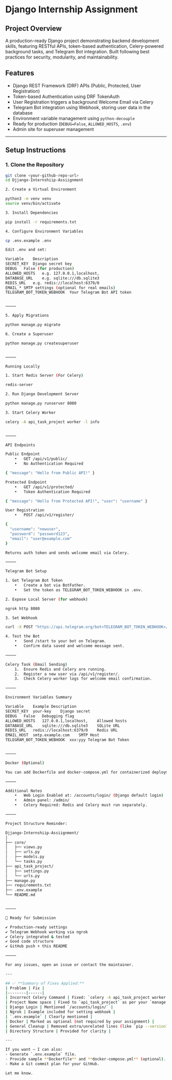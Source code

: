 # Django Internship Assignment

## Project Overview
A production-ready Django project demonstrating backend development skills, featuring RESTful APIs, token-based authentication, Celery-powered background tasks, and Telegram Bot integration. Built following best practices for security, modularity, and maintainability.

## Features
- Django REST Framework (DRF) APIs (Public, Protected, User Registration)
- Token-based Authentication using DRF TokenAuth
- User Registration triggers a background Welcome Email via Celery
- Telegram Bot integration using Webhook, storing user data in the database
- Environment variable management using `python-decouple`
- Ready for production (`DEBUG=False`, `ALLOWED_HOSTS`, `.env`)
- Admin site for superuser management

---

## Setup Instructions

### 1. **Clone the Repository**
```bash
git clone <your-github-repo-url>
cd Djjango-Internshiip-Assiignment

2. Create a Virtual Environment

python3 -m venv venv
source venv/bin/activate

3. Install Dependencies

pip install -r requirements.txt

4. Configure Environment Variables

cp .env.example .env

Edit .env and set:

Variable	Description
SECRET_KEY	Django secret key
DEBUG	False (for production)
ALLOWED_HOSTS	e.g. 127.0.0.1,localhost,
DATABASE_URL	e.g. sqlite:///db.sqlite3
REDIS_URL	e.g. redis://localhost:6379/0
EMAIL_*	SMTP settings (optional for real emails)
TELEGRAM_BOT_TOKEN_WEBHOOK	Your Telegram Bot API token


⸻

5. Apply Migrations

python manage.py migrate

6. Create a Superuser

python manage.py createsuperuser


⸻

Running Locally

1. Start Redis Server (For Celery)

redis-server

2. Run Django Development Server

python manage.py runserver 8080

3. Start Celery Worker

celery -A api_task_project worker -l info


⸻

API Endpoints

Public Endpoint
	•	GET /api/v1/public/
	•	No Authentication Required

{ "message": "Hello from Public API!" }

Protected Endpoint
	•	GET /api/v1/protected/
	•	Token Authentication Required

{ "message": "Hello from Protected API!", "user": "username" }

User Registration
	•	POST /api/v1/register/

{
  "username": "newuser",
  "password": "password123",
  "email": "user@example.com"
}

Returns auth token and sends welcome email via Celery.

⸻

Telegram Bot Setup

1. Get Telegram Bot Token
	•	Create a bot via BotFather.
	•	Set the token as TELEGRAM_BOT_TOKEN_WEBHOOK in .env.

2. Expose Local Server (for webhook)

ngrok http 8080

3. Set Webhook

curl -X POST "https://api.telegram.org/bot<TELEGRAM_BOT_TOKEN_WEBHOOK>/setWebhook" -d "url=https://<ngrok-url>/api/v1/telegram/webhook/"

4. Test the Bot
	•	Send /start to your bot on Telegram.
	•	Confirm data saved and welcome message sent.

⸻

Celery Task (Email Sending)
	1.	Ensure Redis and Celery are running.
	2.	Register a new user via /api/v1/register/.
	3.	Check Celery worker logs for welcome email confirmation.

⸻

Environment Variables Summary

Variable	Example	Description
SECRET_KEY	your-key	Django secret
DEBUG	False	Debugging flag
ALLOWED_HOSTS	127.0.0.1,localhost,	Allowed hosts
DATABASE_URL	sqlite:///db.sqlite3	SQLite URL
REDIS_URL	redis://localhost:6379/0	Redis URL
EMAIL_HOST	smtp.example.com	SMTP Host
TELEGRAM_BOT_TOKEN_WEBHOOK	xxx:yyy	Telegram Bot Token


⸻

Docker (Optional)

You can add Dockerfile and docker-compose.yml for containerized deployment in production.

⸻

Additional Notes
	•	Web Login Enabled at: /accounts/login/ (Django default login)
	•	Admin panel: /admin/
	•	Celery Required: Redis and Celery must run separately.

⸻

Project Structure Reminder:

Djjango-Internshiip-Assiignment/
│
├── core/
│   ├── views.py
│   ├── urls.py
│   ├── models.py
│   └── tasks.py
├── api_task_project/
│   ├── settings.py
│   └── urls.py
├── manage.py
├── requirements.txt
├── .env.example
└── README.md


⸻

🚀 Ready for Submission

✔️ Production-ready settings
✔️ Telegram Webhook working via ngrok
✔️ Celery integrated & tested
✔️ Good code structure
✔️ GitHub push + this README

⸻

For any issues, open an issue or contact the maintainer.

---

## ✅ **Summary of Fixes Applied:**
| Problem | Fix |
|--------|------|
| Incorrect Celery Command | Fixed: `celery -A api_task_project worker -l info` |
| Project Name space | Fixed to `api_task_project` as per your `manage.py` structure |
| Django Login | Mentioned `/accounts/login/` |
| Ngrok | Example included for setting webhook |
| `.env.example` | Clearly mentioned |
| Docker | Marked as optional (not required by your assignment) |
| General Cleanup | Removed extra/unrelated lines (like `pip --version` etc) |
| Directory Structure | Provided for clarity |

---

If you want — I can also:
- Generate `.env.example` file.
- Provide sample **Dockerfile** and **docker-compose.yml** (optional).
- Make a Git commit plan for your GitHub.

Let me know.